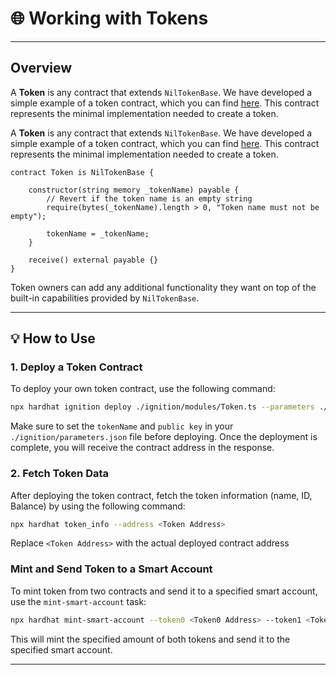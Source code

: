 
# 🌐 Working with Tokens

---

## Overview


A **Token** is any contract that extends `NilTokenBase`. We have developed a simple example of a token contract, which you can find [here](https://github.com/NilFoundation/nil/blob/main/uniswap/contracts/Token.sol). This contract represents the minimal implementation needed to create a token.

A **Token** is any contract that extends `NilTokenBase`. We have developed a simple example of a token contract, which you can find [here](../../contracts/Token.sol). This contract represents the minimal implementation needed to create a token.


```solidity
contract Token is NilTokenBase {

    constructor(string memory _tokenName) payable {
        // Revert if the token name is an empty string
        require(bytes(_tokenName).length > 0, "Token name must not be empty");

        tokenName = _tokenName;
    }

    receive() external payable {}
}
```

Token owners can add any additional functionality they want on top of the built-in capabilities provided by `NilTokenBase`.

---

## 💡 How to Use

### 1. Deploy a Token Contract

To deploy your own token contract, use the following command:

```bash
npx hardhat ignition deploy ./ignition/modules/Token.ts --parameters ./ignition/parameters.json
```

Make sure to set the `tokenName` and `public key` in your `./ignition/parameters.json` file before deploying. Once the deployment is complete, you will receive the contract address in the response.

### 2. Fetch Token Data

After deploying the token contract, fetch the token information (name, ID, Balance) by using the following command:

```bash
npx hardhat token_info --address <Token Address>
```

Replace `<Token Address>` with the actual deployed contract address

### Mint and Send Token to a Smart Account

To mint token from two contracts and send it to a specified smart account, use the `mint-smart-account` task:

```bash
npx hardhat mint-smart-account --token0 <Token0 Address> --token1 <Token1 Address> --smart-account <Smart Account Address> --amount <Amount>
```

This will mint the specified amount of both tokens and send it to the specified smart account.

---
